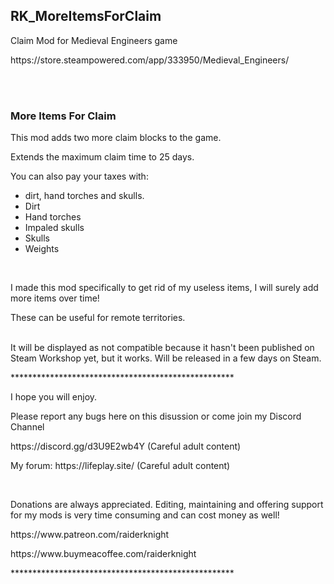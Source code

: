 <h2>RK_MoreItemsForClaim</h2>
<p>Claim Mod for Medieval Engineers game</p>
<p>https://store.steampowered.com/app/333950/Medieval_Engineers/</p>
<br>
<br>
<h3>More Items For Claim</h3>
<p>This mod adds two more claim blocks to the game.</p>
<p>Extends the maximum claim time to 25 days.</p>
<p>You can also pay your taxes with:</p>
<ul><li>dirt, hand torches and skulls.</li>
  <li>Dirt</li>
  <li>Hand torches</li>
  <li>Impaled skulls</li>
  <li>Skulls</li>
  <li>Weights</li></ul>
<br>
<p>I made this mod specifically to get rid of my useless items, I will surely add more items over time!</p>
<p>These can be useful for remote territories.</p>
<br>
It will be displayed as not compatible because it hasn't been published on Steam Workshop yet, but it works. Will be released in a few days on Steam.
<br>
<p>***************************************************</p>
<p>I hope you will enjoy. </p>
<p>Please report any bugs here on this disussion or come join my Discord Channel</p>
<p>https://discord.gg/d3U9E2wb4Y (Careful adult content)</p>
<p>My forum: https://lifeplay.site/ (Careful adult content)</p>
<br>
<p>Donations are always appreciated. Editing, maintaining and offering support for my mods is very time consuming and can cost money as well!</p>
<p>https://www.patreon.com/raiderknight</p>
<p>https://www.buymeacoffee.com/raiderknight</p>
<p>***************************************************</p>